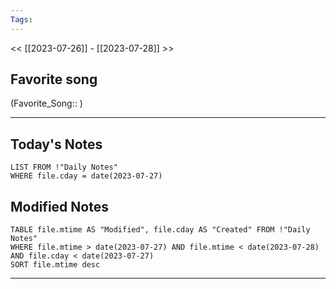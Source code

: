 ```yaml
---
Tags:
---
```

<< [[2023-07-26]] - [[2023-07-28]] >>
## Favorite song
(Favorite_Song:: )

___
## Today's Notes
```dataview
LIST FROM !"Daily Notes"
WHERE file.cday = date(2023-07-27)
```
## Modified Notes
```dataview
TABLE file.mtime AS "Modified", file.cday AS "Created" FROM !"Daily Notes" 
WHERE file.mtime > date(2023-07-27) AND file.mtime < date(2023-07-28) AND file.cday < date(2023-07-27)
SORT file.mtime desc
```
___
